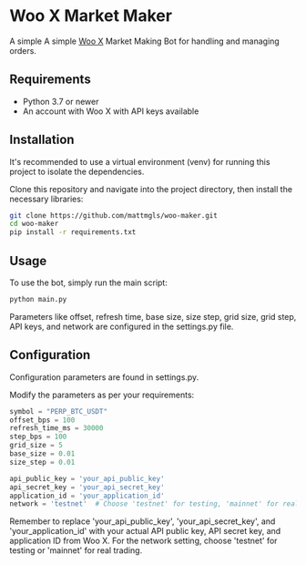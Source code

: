 # Woo X Market Maker
A simple A simple [Woo X](https://referral.woo.org/K5kBYJR7aFcQSU2c7) Market Making Bot for handling and managing orders.

## Requirements
- Python 3.7 or newer
- An account with Woo X with API keys available

## Installation
It's recommended to use a virtual environment (venv) for running this project to isolate the dependencies.

Clone this repository and navigate into the project directory, then install the necessary libraries:

```bash
git clone https://github.com/mattmgls/woo-maker.git
cd woo-maker
pip install -r requirements.txt
```

## Usage
To use the bot, simply run the main script:

```bash
python main.py
```

Parameters like offset, refresh time, base size, size step, grid size, grid step, API keys, and network are configured in the settings.py file.
## Configuration
Configuration parameters are found in settings.py.

Modify the parameters as per your requirements:
```python
symbol = "PERP_BTC_USDT"
offset_bps = 100
refresh_time_ms = 30000
step_bps = 100
grid_size = 5
base_size = 0.01
size_step = 0.01

api_public_key = 'your_api_public_key'
api_secret_key = 'your_api_secret_key'
application_id = 'your_application_id'
network = 'testnet'  # Choose 'testnet' for testing, 'mainnet' for real trading
```

Remember to replace 'your_api_public_key', 'your_api_secret_key', and 'your_application_id' with your actual API public key, API secret key, and application ID from Woo X. For the network setting, choose 'testnet' for testing or 'mainnet' for real trading.